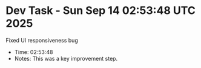 # Dev Task - Sun Sep 14 02:53:48 UTC 2025
Fixed UI responsiveness bug
- Time: 02:53:48
- Notes: This was a key improvement step.
